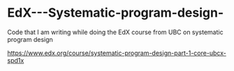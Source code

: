 # EdX---Systematic-program-design-
Code that I am writing while doing the EdX course from UBC on systematic program design

https://www.edx.org/course/systematic-program-design-part-1-core-ubcx-spd1x
